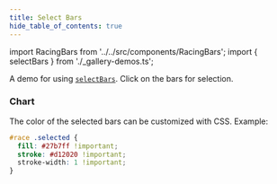 ```yaml
---
title: Select Bars
hide_table_of_contents: true
---
```


import RacingBars from '../../src/components/RacingBars';
import { selectBars } from './\_gallery-demos.ts';

A demo for using [`selectBars`](../documentation/options.md#selectbars). Click on the bars for selection.

<!--truncate-->

### Chart

<div className="gallery">
  <RacingBars
    {...selectBars}
  />
</div>

The color of the selected bars can be customized with CSS. Example:

```css
#race .selected {
  fill: #27b7ff !important;
  stroke: #d12020 !important;
  stroke-width: 1 !important;
}
```

